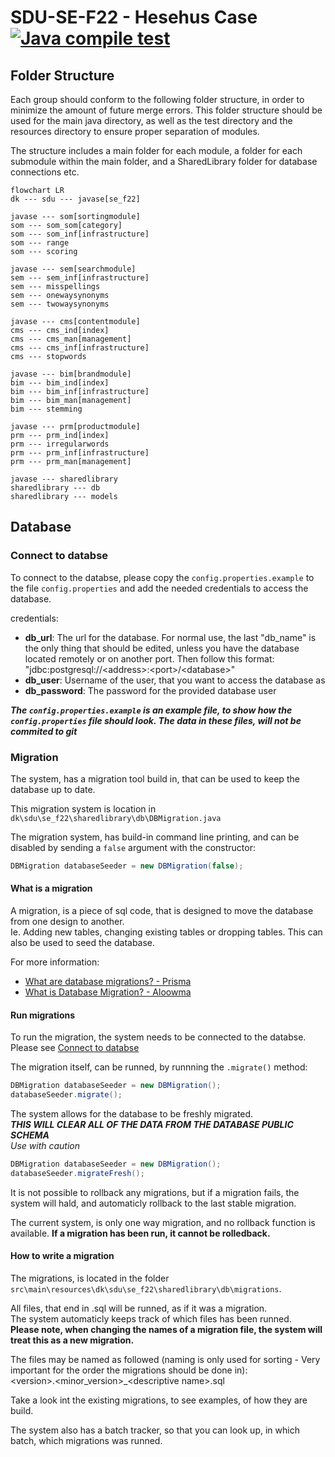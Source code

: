 # SDU-SE-F22 - Hesehus Case [![Java compile test](https://github.com/LangeHenrik/SDU-SE-F22/actions/workflows/compile-test.yml/badge.svg)](https://github.com/LangeHenrik/SDU-SE-F22/actions/workflows/compile-test.yml)

## Folder Structure

Each group should conform to the following folder structure, in order to minimize the amount of future merge errors. This folder structure should be used for the main java directory, as well as the test directory and the resources directory to ensure proper separation of modules.

The structure includes a main folder for each module, a folder for each submodule within the main folder, and a SharedLibrary folder for database connections etc.

```mermaid
flowchart LR
dk --- sdu --- javase[se_f22]

javase --- som[sortingmodule]
som --- som_som[category]
som --- som_inf[infrastructure]
som --- range
som --- scoring

javase --- sem[searchmodule]
sem --- sem_inf[infrastructure]
sem --- misspellings
sem --- onewaysynonyms
sem --- twowaysynonyms

javase --- cms[contentmodule]
cms --- cms_ind[index]
cms --- cms_man[management]
cms --- cms_inf[infrastructure]
cms --- stopwords

javase --- bim[brandmodule]
bim --- bim_ind[index]
bim --- bim_inf[infrastructure]
bim --- bim_man[management]
bim --- stemming

javase --- prm[productmodule]
prm --- prm_ind[index]
prm --- irregularwords
prm --- prm_inf[infrastructure]
prm --- prm_man[management]

javase --- sharedlibrary
sharedlibrary --- db
sharedlibrary --- models
```

## Database

### Connect to databse

To connect to the databse, please copy the `config.properties.example` to the file `config.properties` and add the needed credentials to access the database.

credentials:
- **db_url**: The url for the database. For normal use, the last "db_name" is the only thing that should be edited, unless you have the database located remotely or on another port. Then follow this format: "jdbc:postgresql://\<address>:\<port>/\<database>"
- **db_user**: Username of the user, that you want to access the database as
- **db_password**: The password for the provided database user

***The `config.properties.example` is an example file, to show how the `config.properties` file should look. The data in these files, will not be commited to git***

### Migration

The system, has a migration tool build in, that can be used to keep the database up to date.

This migration system is location in `dk\sdu\se_f22\sharedlibrary\db\DBMigration.java`

The migration system, has build-in command line printing, and can be disabled by sending a `false` argument with the constructor:
```java
DBMigration databaseSeeder = new DBMigration(false);
```


#### What is a migration

A migration, is a piece of sql code, that is designed to move the database from one design to another.<br>
Ie. Adding new tables, changing existing tables or dropping tables.
This can also be used to seed the database.

For more information: 
- [What are database migrations? - Prisma](https://www.prisma.io/dataguide/types/relational/what-are-database-migrations)
- [What is Database Migration? - Aloowma](https://www.alooma.com/blog/what-is-database-migration)

#### Run migrations

To run the migration, the system needs to be connected to the databse. Please see [Connect to databse](Connect-to-database)

The migration itself, can be runned, by runnning the `.migrate()` method:
```java
DBMigration databaseSeeder = new DBMigration();
databaseSeeder.migrate();
```

The system allows for the database to be freshly migrated.<br>
***THIS WILL CLEAR ALL OF THE DATA FROM THE DATABASE PUBLIC SCHEMA***<br>
*Use with caution*
```java
DBMigration databaseSeeder = new DBMigration();
databaseSeeder.migrateFresh();
```

It is not possible to rollback any migrations, but if a migration fails, the system will hald, and automaticly rollback to the last stable migration.

The current system, is only one way migration, and no rollback function is available. **If a migration has been run, it cannot be rolledback.**

#### How to write a migration

The migrations, is located in the folder `src\main\resources\dk\sdu\se_f22\sharedlibrary\db\migrations`.

All files, that end in .sql will be runned, as if it was a migration.<br>
The system automaticly keeps track of which files has been runned.<br>
**Please note, when changing the names of a migration file, the system will treat this as a new migration.**

The files may be named as followed (naming is only used for sorting - Very important for the order the migrations should be done in):<br>
\<version>.\<minor_version>_\<descriptive name>.sql

Take a look int the existing migrations, to see examples, of how they are build.

The system also has a batch tracker, so that you can look up, in which batch, which migrations was runned.